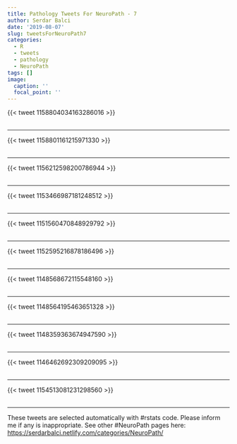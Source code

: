 ```yaml
---
title: Pathology Tweets For NeuroPath - 7
author: Serdar Balci
date: '2019-08-07'
slug: tweetsForNeuroPath7
categories:
  - R
  - tweets
  - pathology
  - NeuroPath
tags: []
image:
  caption: ''
  focal_point: ''
---
```



{{< tweet 1158804034163286016 >}}
<br>
<br>
<hr>
{{< tweet 1158801161215971330 >}}
<br>
<br>
<hr>
{{< tweet 1156212598200786944 >}}
<br>
<br>
<hr>
{{< tweet 1153466987181248512 >}}
<br>
<br>
<hr>
{{< tweet 1151560470848929792 >}}
<br>
<br>
<hr>
{{< tweet 1152595216878186496 >}}
<br>
<br>
<hr>
{{< tweet 1148568672115548160 >}}
<br>
<br>
<hr>
{{< tweet 1148564195463651328 >}}
<br>
<br>
<hr>
{{< tweet 1148359363674947590 >}}
<br>
<br>
<hr>
{{< tweet 1146462692309209095 >}}
<br>
<br>
<hr>
{{< tweet 1154513081231298560 >}}
<br>
<br>
<hr>


These tweets are selected automatically with #rstats code. Please inform me if any is inappropriate.
See other #NeuroPath pages here: https://serdarbalci.netlify.com/categories/NeuroPath/
